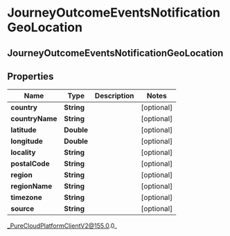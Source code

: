 # JourneyOutcomeEventsNotificationGeoLocation

## JourneyOutcomeEventsNotificationGeoLocation

## Properties

|Name | Type | Description | Notes|
|------------ | ------------- | ------------- | -------------|
| **country** | **String** |  | [optional] |
| **countryName** | **String** |  | [optional] |
| **latitude** | **Double** |  | [optional] |
| **longitude** | **Double** |  | [optional] |
| **locality** | **String** |  | [optional] |
| **postalCode** | **String** |  | [optional] |
| **region** | **String** |  | [optional] |
| **regionName** | **String** |  | [optional] |
| **timezone** | **String** |  | [optional] |
| **source** | **String** |  | [optional] |



_PureCloudPlatformClientV2@155.0.0_

